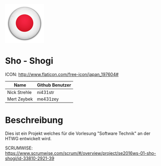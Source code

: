 ![GitHub Logo](/Cybec.png)

Sho - Shogi
=========================

ICON: http://www.flaticon.com/free-icon/japan_197604#



Name         | Github Benutzer
--- | ---
Nick Strehle | ni431str
Mert Zeybek | me431zey



Beschreibung
=========================
Dies ist ein Projekt welches für die Vorlesung "Software Technik" an der HTWG entwickelt wird. 


SCRUMWISE: https://www.scrumwise.com/scrum/#/overview/project/se2016ws-01-sho-shogi/id-33810-2921-39
